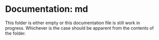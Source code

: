 # Documentation: md


This folder is either empty or this documentation file is still work in progress. Whichever is the case should be apparent from the contents of the folder.
